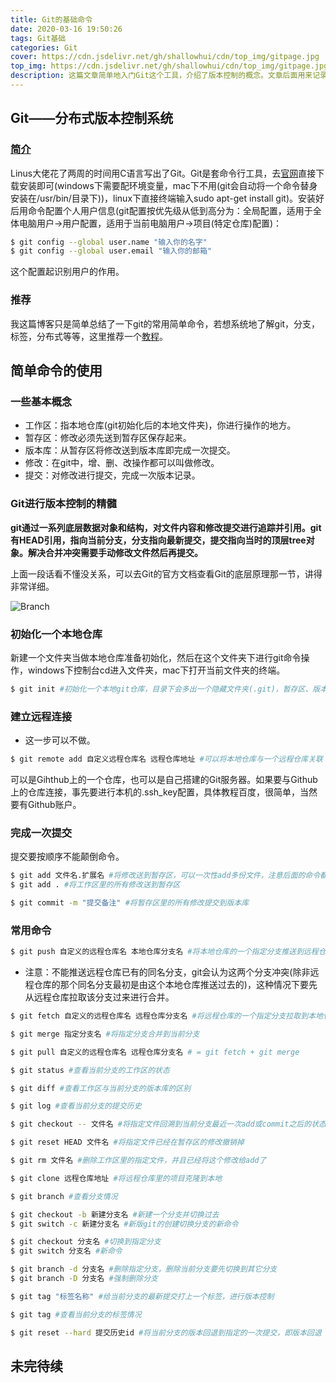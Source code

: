 ```yaml
---
title: Git的基础命令
date: 2020-03-16 19:50:26
tags: Git基础
categories: Git
cover: https://cdn.jsdelivr.net/gh/shallowhui/cdn/top_img/gitpage.jpg
top_img: https://cdn.jsdelivr.net/gh/shallowhui/cdn/top_img/gitpage.jpg
description: 这篇文章简单地入门Git这个工具，介绍了版本控制的概念。文章后面用来记录Git的常用命令。
---
```

## Git——分布式版本控制系统

### [简介](https://baike.baidu.com/item/GIT/12647237?fr=aladdin)

Linus大佬花了两周的时间用C语言写出了Git。Git是套命令行工具，去[官网](https://git-scm.com/)直接下载安装即可(windows下需要配环境变量，mac下不用(git会自动将一个命令替身安装在/usr/bin/目录下))，linux下直接终端输入sudo apt-get install git)。安装好后用命令配置个人用户信息(git配置按优先级从低到高分为：全局配置，适用于全体电脑用户→用户配置，适用于当前电脑用户→项目(特定仓库)配置)：

``` bash
$ git config --global user.name "输入你的名字"
$ git config --global user.email "输入你的邮箱"
```
这个配置起识别用户的作用。

### 推荐

 我这篇博客只是简单总结了一下git的常用简单命令，若想系统地了解git，分支，标签，分布式等等，这里推荐一个[教程](https://www.liaoxuefeng.com/wiki/896043488029600)。

## 简单命令的使用

### 一些基本概念

+ 工作区：指本地仓库(git初始化后的本地文件夹)，你进行操作的地方。
+ 暂存区：修改必须先送到暂存区保存起来。
+ 版本库：从暂存区将修改送到版本库即完成一次提交。
+ 修改：在git中，增、删、改操作都可以叫做修改。
+ 提交：对修改进行提交，完成一次版本记录。

### Git进行版本控制的精髓

**git通过一系列底层数据对象和结构，对文件内容和修改提交进行追踪并引用。git有HEAD引用，指向当前分支，分支指向最新提交，提交指向当时的顶层tree对象。解决合并冲突需要手动修改文件然后再提交。**

上面一段话看不懂没关系，可以去Git的官方文档查看Git的底层原理那一节，讲得非常详细。

![Branch](https://cdn.jsdelivr.net/gh/shallowhui/cdn/img/git/git.jpg)

### 初始化一个本地仓库

新建一个文件夹当做本地仓库准备初始化，然后在这个文件夹下进行git命令操作，windows下控制台cd进入文件夹，mac下打开当前文件夹的终端。

``` bash
$ git init #初始化一个本地git仓库，目录下会多出一个隐藏文件夹(.git)，暂存区、版本库、项目配置等都在里面
```
### 建立远程连接

+ 这一步可以不做。

``` bash
$ git remote add 自定义远程仓库名 远程仓库地址 #可以将本地仓库与一个远程仓库关联
```
可以是Gihthub上的一个仓库，也可以是自己搭建的Git服务器。如果要与Github上的仓库连接，事先要进行本机的.ssh_key配置，具体教程百度，很简单，当然要有Github账户。

### 完成一次提交

提交要按顺序不能颠倒命令。

``` bash
$ git add 文件名.扩展名 #将修改送到暂存区，可以一次性add多份文件，注意后面的命令都要加上扩展名
$ git add . #将工作区里的所有修改送到暂存区
```
``` bash
$ git commit -m "提交备注" #将暂存区里的所有修改提交到版本库
```
### 常用命令

``` bash
$ git push 自定义的远程仓库名 本地仓库分支名 #将本地仓库的一个指定分支推送到远程仓库
```
+ 注意：不能推送远程仓库已有的同名分支，git会认为这两个分支冲突(除非远程仓库的那个同名分支最初是由这个本地仓库推送过去的)，这种情况下要先从远程仓库拉取该分支过来进行合并。

``` bash
$ git fetch 自定义的远程仓库名 远程仓库分支名 #将远程仓库的一个指定分支拉取到本地仓库
```
``` bash
$ git merge 指定分支名 #将指定分支合并到当前分支
```
``` bash
$ git pull 自定义的远程仓库名 远程仓库分支名 # = git fetch + git merge
```
``` bash
$ git status #查看当前分支的工作区的状态
```
``` bash
$ git diff #查看工作区与当前分支的版本库的区别
```
``` bash
$ git log #查看当前分支的提交历史
```
``` bash
$ git checkout -- 文件名 #将指定文件回溯到当前分支最近一次add或commit之后的状态，即撤销修改
```
``` bash
$ git reset HEAD 文件名 #将指定文件已经在暂存区的修改撤销掉
```
``` bash
$ git rm 文件名 #删除工作区里的指定文件，并且已经将这个修改给add了
```
``` bash
$ git clone 远程仓库地址 #将远程仓库里的项目克隆到本地
```
``` bash
$ git branch #查看分支情况
```
``` bash
$ git checkout -b 新建分支名 #新建一个分支并切换过去
$ git switch -c 新建分支名 #新版git的创建切换分支的新命令
```
``` bash
$ git checkout 分支名 #切换到指定分支
$ git switch 分支名 #新命令
```
``` bash
$ git branch -d 分支名 #删除指定分支，删除当前分支要先切换到其它分支
$ git branch -D 分支名 #强制删除分支
```
``` bash
$ git tag "标签名称" #给当前分支的最新提交打上一个标签，进行版本控制
```
``` bash
$ git tag #查看当前分支的标签情况
```
``` bash
$ git reset --hard 提交历史id #将当前分支的版本回退到指定的一次提交，即版本回退
```
## 未完待续
